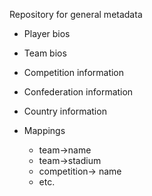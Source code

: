 Repository for general metadata

* Player bios
* Team bios
* Competition information
* Confederation information
* Country information

* Mappings 
  * team->name
  * team->stadium
  * competition-> name
  * etc.